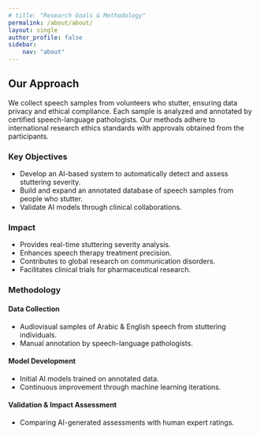 ```yaml
---
# title: "Research Goals & Methodology"
permalink: /about/about/
layout: single
author_profile: false
sidebar: 
    nav: "about"
---
```


<div class="content-card">
  <h2>Our Approach</h2>
  We collect speech samples from volunteers who stutter, ensuring data privacy and ethical compliance. Each sample is analyzed and annotated by certified speech-language pathologists. Our methods adhere to international research ethics standards with approvals obtained from the participants.
</div>

<div class="content-card">
  <h3>Key Objectives</h3>
  <ul>
    <li>Develop an AI-based system to automatically detect and assess stuttering severity.</li>
    <li>Build and expand an annotated database of speech samples from people who stutter.</li>
    <li>Validate AI models through clinical collaborations.</li>
  </ul>
</div>

<div class="content-card">
  <h3>Impact</h3>
  <ul>
    <li>Provides real-time stuttering severity analysis.</li>
    <li>Enhances speech therapy treatment precision.</li>
    <li>Contributes to global research on communication disorders.</li>
    <li>Facilitates clinical trials for pharmaceutical research.</li>
  </ul>
</div>

<div class="content-card">
  <h3>Methodology</h3>
  
  <div class="methodology-section">
    <h4>Data Collection</h4>
    <ul>
      <li>Audiovisual samples of Arabic & English speech from stuttering individuals.</li>
      <li>Manual annotation by speech-language pathologists.</li>
    </ul>
  </div>
  
  <div class="methodology-section">
    <h4>Model Development</h4>
    <ul>
      <li>Initial AI models trained on annotated data.</li>
      <li>Continuous improvement through machine learning iterations.</li>
    </ul>
  </div>
  
  <div class="methodology-section">
    <h4>Validation & Impact Assessment</h4>
    <ul>
      <li>Comparing AI-generated assessments with human expert ratings.</li>
    </ul>
  </div>
</div>


